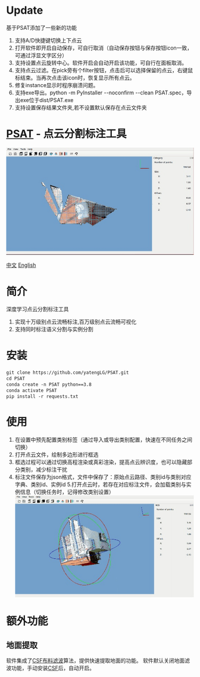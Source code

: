 # Update
基于PSAT添加了一些新的功能
1. 支持A/D快捷键切换上下点云
2. 打开软件即开启自动保存，可自行取消（自动保存按钮与保存按钮icon一致，可通过浮显文字区分）
3. 支持设置点云旋转中心。软件开启会自动开启该功能，可自行在面板取消。
4. 支持点云过滤。在pick旁有个filter按钮，点击后可以选择保留的点云，右键鼠标结束。当再次点击该icon时，恢复显示所有点云。
5. 修复instance显示时程序崩溃问题。
6. 支持exe导出。python -m PyInstaller --noconfirm --clean PSAT.spec，导出exe位于dist/PSAT.exe
7. 支持设置保存结果文件夹,若不设置默认保存在点云文件夹

# [PSAT](http://www.yatenglg.cn/psat) - 点云分割标注工具
![psat.png](example/pic/标注.gif)

[中文](README.md) [English](README-en.md)

# 简介
深度学习点云分割标注工具

1. 实现十万级别点云流畅标注,百万级别点云流畅可视化
2. 支持同时标注语义分割与实例分割

# 安装

```shell
git clone https://github.com/yatengLG/PSAT.git
cd PSAT
conda create -n PSAT python==3.8
conda activate PSAT
pip install -r requests.txt
```

# 使用
1. 在设置中预先配置类别标签（通过导入或导出类别配置，快速在不同任务之间切换）
2. 打开点云文件，绘制多边形进行框选
3. 框选过程可以通过切换高程渲染或真彩渲染，提高点云辨识度，也可以隐藏部分类别，减少标注干扰
4. 标注文件保存为json格式，文件中保存了：原始点云路径、类别id与类别对应字典、类别id、实例id
5.打开点云时，若存在对应标注文件，会加载类别与实例信息（切换任务时，记得修改类别设置）
![psat.png](example/pic/展示.gif)

# 额外功能
## 地面提取
软件集成了[CSF布料滤波](https://github.com/jianboqi/CSF)算法，提供快速提取地面的功能。
软件默认关闭地面滤波功能，手动安装[CSF](https://github.com/jianboqi/CSF#how-to-use-csf-in-python)后，自动开启。
